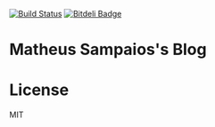 [![Build Status](https://travis-ci.org/matheussampaio/matheussampaio.github.io.svg?branch=master)](https://travis-ci.org/matheussampaio/matheussampaio.github.io) [![Bitdeli Badge](https://d2weczhvl823v0.cloudfront.net/matheussampaio/matheussampaio.github.io/trend.png)](https://bitdeli.com/free "Bitdeli Badge")

# Matheus Sampaios's Blog


# License
MIT
